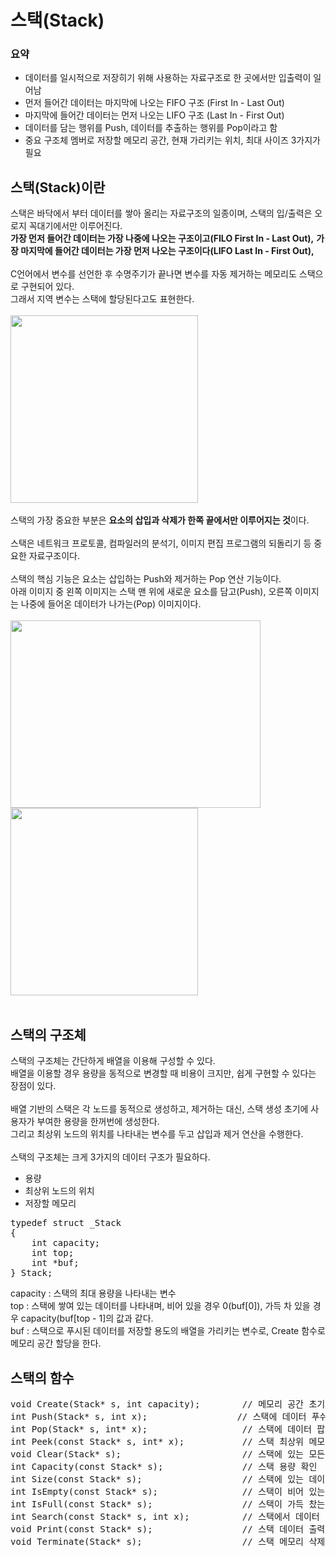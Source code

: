 # 스택(Stack)

### 요약
<ul>
    <li>데이터를 일시적으로 저장히기 위해 사용하는 자료구조로 한 곳에서만 입출력이 일어남</li>
    <li>먼저 들어간 데이터는 마지막에 나오는 FIFO 구조 (First In - Last Out)</li>
    <li>마지막에 들어간 데이터는 먼저 나오는 LIFO 구조 (Last In - First Out)</li>
    <li>데이터를 담는 행위를 Push, 데이터를 추출하는 행위를 Pop이라고 함</li>
    <li>중요 구조체 멤버로 저장할 메모리 공간, 현재 가리키는 위치, 최대 사이즈 3가지가 필요</li>
</ul>

## 스택(Stack)이란
스택은 바닥에서 부터 데이터를 쌓아 올리는 자료구조의 일종이며, 스택의 입/출력은 오로지 꼭대기에서만 이루어진다.
<br>
<b>가장 먼저 들어간 데이터는 가장 나중에 나오는 구조이고(FILO First In - Last Out),</b>
<b>가장 마지막에 들어간 데이터는 가장 먼저 나오는 구조이다(LIFO Last In - First Out),</b>
<br>
<br>
C언어에서 변수를 선언한 후 수명주기가 끝나면 변수를 자동 제거하는 메모리도 스택으로 구현되어 있다.
<br>
그래서 지역 변수는 스택에 할당된다고도 표현한다.
<br>
<br>
<img src="https://user-images.githubusercontent.com/87363461/200297750-403b7fe7-5162-4c5e-a298-c45029dc3d54.JPG" width="300" height="300">
<br>
<br>
스택의 가장 중요한 부분은 <b>요소의 삽입과 삭제가 한쪽 끝에서만 이루어지는 것</b>이다.
<br>
<br>
스택은 네트워크 프로토콜, 컴파일러의 분석기, 이미지 편집 프로그램의 되돌리기 등 중요한 자료구조이다.
<br>
<br>
스택의 핵심 기능은 요소는 삽입하는 Push와 제거하는 Pop 연산 기능이다.
<br>
아래 이미지 중 왼쪽 이미지는 스택 맨 위에 새로운 요소를 담고(Push), 오른쪽 이미지는 나중에 들어온 데이터가 나가는(Pop) 이미지이다.
<br>
<br>
<img src="https://user-images.githubusercontent.com/87363461/200298247-29985853-73f4-419b-a54b-99155fb20fcd.JPG" width="400" height="300">
<img src="https://user-images.githubusercontent.com/87363461/200298335-8fcb281f-46fd-4673-914f-110cb11ecab4.JPG" width="300" height="300">
<br>
<br>

## 스택의 구조체
스택의 구조체는 간단하게 배열을 이용해 구성할 수 있다.
<br>
배열을 이용할 경우 용량을 동적으로 변경할 때 비용이 크지만, 쉽게 구현할 수 있다는 장점이 있다.
<br>
<br>
배열 기반의 스택은 각 노드를 동적으로 생성하고, 제거하는 대신, 스택 생성 초기에 사용자가 부여한 용량을 한꺼번에 생성한다.
<br>
그리고 최상위 노드의 위치를 나타내는 변수를 두고 삽입과 제거 연산을 수행한다.
<br>
<br>
스택의 구조체는 크게 3가지의 데이터 구조가 필요하다.
<ul>
<li>용량</li>
<li>최상위 노드의 위치</li>
<li>저장할 메모리</li>
</ul>
<pre>
typedef struct _Stack
{
    int capacity;
    int top;
    int *buf;
} Stack;
</pre>
capacity : 스택의 최대 용량을 나타내는 변수
<br>
top : 스택에 쌓여 있는 데이터를 나타내며, 비어 있을 경우 0(buf[0]), 가득 차 있을 경우 capacity(buf[top - 1]의 값과 같다.
<br>
buf : 스택으로 푸시된 데이터를 저장할 용도의 배열을 가리키는 변수로, Create 함수로 메모리 공간 할당을 한다.

## 스택의 함수
<pre>
void Create(Stack* s, int capacity);        // 메모리 공간 초기화
int Push(Stack* s, int x);                 // 스택에 데이터 푸쉬
int Pop(Stack* s, int* x);                  // 스택에 데이터 팝
int Peek(const Stack* s, int* x);           // 스택 최상위 메모리 확인
void Clear(Stack* s);                       // 스택에 있는 모든 데이터 삭제
int Capacity(const Stack* s);               // 스택 용량 확인
int Size(const Stack* s);                   // 스택에 있는 데이터 수
int IsEmpty(const Stack* s);                // 스택이 비어 있는지 확인
int IsFull(const Stack* s);                 // 스택이 가득 찼는지 확인
int Search(const Stack* s, int x);          // 스택에서 데이터 검색
void Print(const Stack* s);                 // 스택 데이터 출력
void Terminate(Stack* s);                   // 스택 메모리 삭제
</pre>
